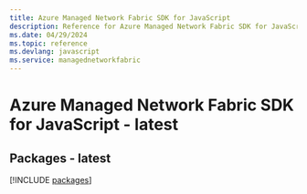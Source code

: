 ```yaml
---
title: Azure Managed Network Fabric SDK for JavaScript
description: Reference for Azure Managed Network Fabric SDK for JavaScript
ms.date: 04/29/2024
ms.topic: reference
ms.devlang: javascript
ms.service: managednetworkfabric
---
```

# Azure Managed Network Fabric SDK for JavaScript - latest
## Packages - latest
[!INCLUDE [packages](managed-network-fabric-index.md)]